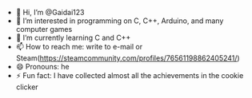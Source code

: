 - 👋 Hi, I’m @Gaidai123
- 👀 I’m interested in programming on C, C++, Arduino, and many computer games
- 🌱 I’m currently learning C and C++
- 📫 How to reach me: write to e-mail or Steam(https://steamcommunity.com/profiles/76561198862405241/)
- 😄 Pronouns: he
- ⚡ Fun fact: I have collected almost all the achievements in the cookie clicker

<!---
Gaidai123/Gaidai123 is a ✨ special ✨ repository because its `README.md` (this file) appears on your GitHub profile.
You can click the Preview link to take a look at your changes.
--->
